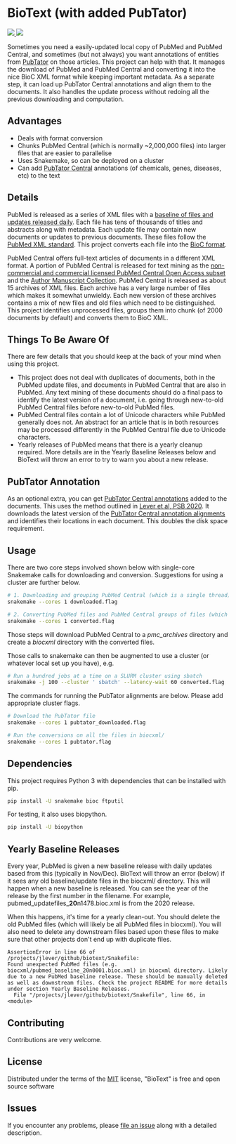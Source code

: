 # BioText (with added PubTator)

<p>
	<a href="https://github.com/jakelever/biotext/actions/workflows/test.yml">
		<img src="https://github.com/jakelever/biotext/actions/workflows/test.yml/badge.svg" />
	</a>
	<a href="https://opensource.org/licenses/MIT">
		<img src="https://img.shields.io/badge/License-MIT-blue.svg" />
	</a>
</p>

Sometimes you need a easily-updated local copy of PubMed and PubMed Central, and sometimes (but not always) you want annotations of entities from [PubTator](https://www.ncbi.nlm.nih.gov/research/pubtator/) on those articles. This project can help with that. It manages the download of PubMed and PubMed Central and converting it into the nice BioC XML format while keeping important metadata. As a separate step, it can load up PubTator Central annotations and align them to the documents. It also handles the update process without redoing all the previous downloading and computation.

## Advantages

- Deals with format conversion
- Chunks PubMed Central (which is normally ~2,000,000 files) into larger files that are easier to parallelise
- Uses Snakemake, so can be deployed on a cluster
- Can add [PubTator Central](https://www.ncbi.nlm.nih.gov/research/pubtator/) annotations (of chemicals, genes, diseases, etc) to the text

## Details

PubMed is released as a series of XML files with a [baseline of files and updates released daily](https://www.nlm.nih.gov/databases/download/pubmed_medline.html). Each file has tens of thousands of titles and abstracts along with metadata. Each update file may contain new documents or updates to previous documents. These files follow the [PubMed XML standard](https://www.nlm.nih.gov/bsd/licensee/data_elements_doc.html). This project converts each file into the [BioC format](http://bioc.sourceforge.net/).

PubMed Central offers full-text articles of documents in a different XML format. A portion of PubMed Central is released for text mining as the [non-commercial and commercial licensed PubMed Central Open Access subset](https://www.ncbi.nlm.nih.gov/pmc/tools/openftlist/) and the [Author Manuscript Collection](https://www.ncbi.nlm.nih.gov/pmc/about/mscollection/). PubMed Central is released as about 15 archives of XML files. Each archive has a very large number of files which makes it somewhat unwieldy. Each new version of these archives contains a mix of new files and old files which need to be distinguished. This project identifies unprocessed files, groups them into chunk (of 2000 documents by default) and converts them to BioC XML.

## Things To Be Aware Of

There are few details that you should keep at the back of your mind when using this project.

- This project does not deal with duplicates of documents, both in the PubMed update files, and documents in PubMed Central that are also in PubMed. Any text mining of these documents should do a final pass to identify the latest version of a document, i.e. going through new-to-old PubMed Central files before new-to-old PubMed files.
- PubMed Central files contain a lot of Unicode characters while PubMed generally does not. An abstract for an article that is in both resources may be processed differently in the PubMed Central file due to Unicode characters.
- Yearly releases of PubMed means that there is a yearly cleanup required. More details are in the Yearly Baseline Releases below and BioText will throw an error to try to warn you about a new release.

## PubTator Annotation

As an optional extra, you can get [PubTator Central annotations](https://www.ncbi.nlm.nih.gov/research/pubtator/) added to the documents. This uses the method outlined in [Lever et al, PSB 2020](https://pubmed.ncbi.nlm.nih.gov/31797632/). It downloads the latest version of the [PubTator Central annotation alignments](ftp://ftp.ncbi.nlm.nih.gov/pub/lu/PubTatorCentral) and identifies their locations in each document. This doubles the disk space requirement.

## Usage

There are two core steps involved shown below with single-core Snakemake calls for downloading and conversion. Suggestions for using a cluster are further below.

```bash
# 1. Downloading and grouping PubMed Central (which is a single thread)
snakemake --cores 1 downloaded.flag

# 2. Converting PubMed files and PubMed Central groups of files (which can be parallelised).
snakemake --cores 1 converted.flag
```

Those steps will download PubMed Central to a *pmc_archives* directory and create a *biocxml* directory with the converted files.

Those calls to snakemake can then be augmented to use a cluster (or whatever local set up you have), e.g.

```bash
# Run a hundred jobs at a time on a SLURM cluster using sbatch
snakemake -j 100 --cluster ' sbatch' --latency-wait 60 converted.flag
```

The commands for running the PubTator alignments are below. Please add appropriate cluster flags.

```bash
# Download the PubTator file
snakemake --cores 1 pubtator_downloaded.flag

# Run the conversions on all the files in biocxml/
snakemake --cores 1 pubtator.flag
```

## Dependencies

This project requires Python 3 with dependencies that can be installed with pip.

```bash
pip install -U snakemake bioc ftputil
```

For testing, it also uses biopython.

```bash
pip install -U biopython
```

## Yearly Baseline Releases

Every year, PubMed is given a new baseline release with daily updates based from this (typically in Nov/Dec). BioText will throw an error (below) if it sees any old baseline/update files in the biocxml/ directory. This will happen when a new baseline is released. You can see the year of the release by the first number in the filename. For example, pubmed\_updatefiles\_**20**n1478.bioc.xml is from the 2020 release.

When this happens, it's time for a yearly clean-out. You should delete the old PubMed files (which will likely be all PubMed files in biocxml). You will also need to delete any downstream files based upon these files to make sure that other projects don't end up with duplicate files.

```text
AssertionError in line 66 of /projects/jlever/github/biotext/Snakefile:
Found unexpected PubMed files (e.g. biocxml/pubmed_baseline_20n0001.bioc.xml) in biocxml directory. Likely due to a new PubMed baseline release. These should be manually deleted as well as downstream files. Check the project README for more details under section Yearly Baseline Releases.
  File "/projects/jlever/github/biotext/Snakefile", line 66, in <module>
```

## Contributing

Contributions are very welcome.

## License

Distributed under the terms of the [MIT](http://opensource.org/licenses/MIT) license, "BioText" is free and open source software

## Issues

If you encounter any problems, please [file an issue](https://github.com/jakelever/biotext/issues) along with a detailed description.
